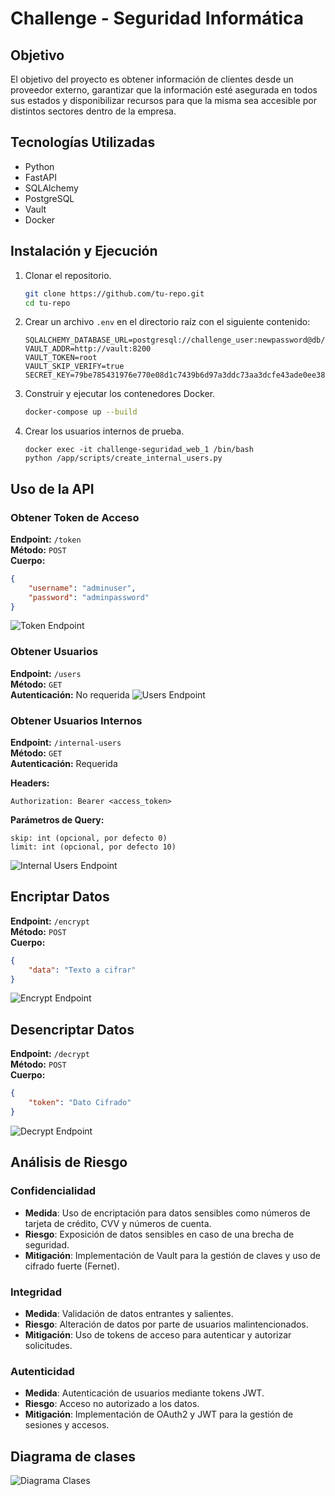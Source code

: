 # Challenge - Seguridad Informática

## Objetivo

El objetivo del proyecto es obtener información de clientes desde un proveedor externo, garantizar que la información esté asegurada en todos sus estados y disponibilizar recursos para que la misma sea accesible por distintos sectores dentro de la empresa.

## Tecnologías Utilizadas

- Python
- FastAPI
- SQLAlchemy
- PostgreSQL
- Vault
- Docker

## Instalación y Ejecución

1. Clonar el repositorio.

   ```bash
   git clone https://github.com/tu-repo.git
   cd tu-repo
   ```

2. Crear un archivo `.env` en el directorio raíz con el siguiente contenido:

   ```
   SQLALCHEMY_DATABASE_URL=postgresql://challenge_user:newpassword@db/challenge_db
   VAULT_ADDR=http://vault:8200
   VAULT_TOKEN=root
   VAULT_SKIP_VERIFY=true
   SECRET_KEY=79be785431976e770e08d1c7439b6d97a3ddc73aa3dcfe43ade0ee383d8acfca
   ```

3. Construir y ejecutar los contenedores Docker.

   ```bash
   docker-compose up --build
   ```

4. Crear los usuarios internos de prueba.
   ```
   docker exec -it challenge-seguridad_web_1 /bin/bash
   python /app/scripts/create_internal_users.py
   ```

## Uso de la API

### Obtener Token de Acceso

**Endpoint:** `/token`  
**Método:** `POST`  
**Cuerpo:**

```json
{
	"username": "adminuser",
	"password": "adminpassword"
}
```

![Token Endpoint](images/Token-endpoint.JPG)

### Obtener Usuarios

**Endpoint:** `/users`  
**Método:** `GET`  
**Autenticación:** No requerida
![Users Endpoint](images/Users-Endpoint.JPG)

### Obtener Usuarios Internos

**Endpoint:** `/internal-users`  
**Método:** `GET`  
**Autenticación:** Requerida

**Headers:**

```
Authorization: Bearer <access_token>
```

**Parámetros de Query:**

```
skip: int (opcional, por defecto 0)
limit: int (opcional, por defecto 10)
```

![Internal Users Endpoint](images/Internal-Users-Endpoint.JPG)

## Encriptar Datos

**Endpoint:** `/encrypt`  
**Método:** `POST`  
**Cuerpo:**

```json
{
	"data": "Texto a cifrar"
}
```

![Encrypt Endpoint](images/Test-Encryption.JPG)

## Desencriptar Datos

**Endpoint:** `/decrypt`  
**Método:** `POST`  
**Cuerpo:**

```json
{
	"token": "Dato Cifrado"
}
```

![Decrypt Endpoint](images/Test-Decryption.JPG)

## Análisis de Riesgo

### Confidencialidad

- **Medida**: Uso de encriptación para datos sensibles como números de tarjeta de crédito, CVV y números de cuenta.
- **Riesgo**: Exposición de datos sensibles en caso de una brecha de seguridad.
- **Mitigación**: Implementación de Vault para la gestión de claves y uso de cifrado fuerte (Fernet).

### Integridad

- **Medida**: Validación de datos entrantes y salientes.
- **Riesgo**: Alteración de datos por parte de usuarios malintencionados.
- **Mitigación**: Uso de tokens de acceso para autenticar y autorizar solicitudes.

### Autenticidad

- **Medida**: Autenticación de usuarios mediante tokens JWT.
- **Riesgo**: Acceso no autorizado a los datos.
- **Mitigación**: Implementación de OAuth2 y JWT para la gestión de sesiones y accesos.

## Diagrama de clases

![Diagrama Clases](images/Diagrama-clases.png)

